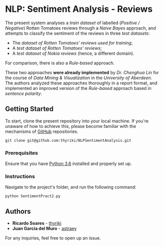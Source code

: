 # NLP: Sentiment Analysis - Reviews

The present system analyses a *train dataset* of labelled (*Positive / Negative*) Rotten Tomatoes reviews through a *Naive Bayes* approach, and attempts to classify the sentiment of the reviews in three *test datasets*:

* The *dataset of Rotten Tomatoes' reviews used for training*;
* A *test dataset of Rotten Tomatoes' reviews*;
* A *test dataset of Nokia reviews* (hence, a different domain).

For comparison, there is also a *Rule-based* approach. 

These two approaches **were already implemented** by *Dr. Chenghua Lin* for the course of *Data Mining & Visualization* in the *University of Aberdeen*. 
The authors analyzed these approaches thoroughly in a report format, and implemented an improved version of the *Rule-based* approach based in *sentence polarity*.

## Getting Started

To start, clone the present repository into your local machine. If you're unaware of how to achieve this, please become familiar with the mechanisms of [GitHub](https://help.github.com/articles/set-up-git) repositories.

```
git clone git@github.com:thyriki/NLPSentimentAnalysis.git
```


### Prerequisites
Ensure that you have [Python 3.6](https://www.python.org/downloads/) installed and properly set up.

### Instructions
Navigate to the project's folder, and run the following command:

```
python SentimentPract2.py
```

## Authors

* **Ricardo Soares** - [thyriki](https://github.com/thyriki)
* **Juan García del Muro** - [astraey](https://github.com/astraey)

For any inquiries, feel free to open up an issue.
